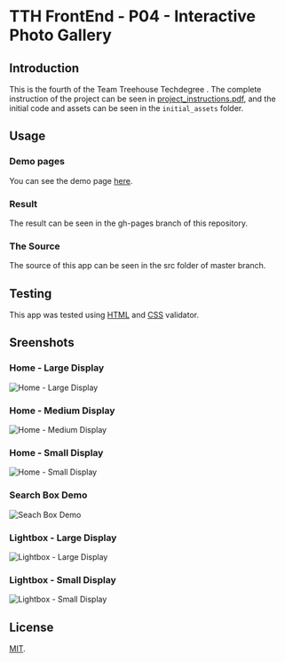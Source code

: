 # TTH FrontEnd - P04 - Interactive Photo Gallery

## Introduction

This is the fourth of the Team Treehouse Techdegree . The complete instruction of the project can be seen in [project_instructions.pdf](https://github.com/wahidyankf/treehouse-frontend-04-interactive-photo-gallery/blob/master/project_instructions.pdf), and the initial code and assets can be seen in the `initial_assets` folder.

## Usage

### Demo pages

You can see the demo page [here](https://wahidyankf.github.io/treehouse-frontend-04-interactive-photo-gallery/).

### Result

The result can be seen in the gh-pages branch of this repository.

### The Source

The source of this app can be seen in the src folder of master branch. 

## Testing

This app was tested using [HTML](https://validator.w3.org/) and [CSS](https://jigsaw.w3.org/css-validator/) validator.

## Sreenshots

### Home - Large Display
![Home - Large Display](screenshots/home_large.png)

### Home - Medium Display
![Home - Medium Display](screenshots/home_medium.png)

### Home - Small Display
![Home - Small Display](screenshots/home_small.png)

### Search Box Demo
![Seach Box Demo](screenshots/search_demo.png)

### Lightbox - Large Display
![Lightbox - Large Display](screenshots/lightbox_large.png)

### Lightbox - Small Display
![Lightbox - Small Display](screenshots/lightbox_small.png)

## License

[MIT](https://en.wikipedia.org/wiki/MIT_License).